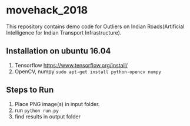 # movehack_2018

This repository contains demo code for Outliers on Indian Roads(Artificial Intelligence for Indian Transport Infrastructure).

## Installation on ubuntu 16.04
1. Tensorflow https://www.tensorflow.org/install/
2. OpenCV, numpy
   `sudo apt-get install python-opencv numpy`

## Steps to Run

1. Place PNG image(s) in input folder.
2. run `python run.py`
3. find results in output folder
